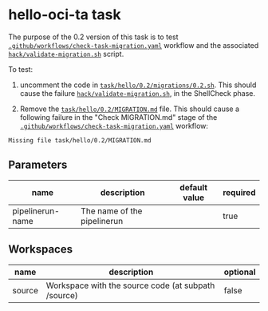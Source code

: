# hello-oci-ta task

The purpose of the 0.2 version of this task is to test [`.github/workflows/check-task-migration.yaml`](.github/workflows/check-task-migration.yaml)
workflow and the associated [`hack/validate-migration.sh`](hack/validate-migration.sh) script.

To test:
1. uncomment the code in [`task/hello/0.2/migrations/0.2.sh`](task/hello/0.2/migrations/0.2.sh).
This should cause the failure [`hack/validate-migration.sh`](hack/validate-migration.sh), in the ShellCheck phase.

2. Remove the [`task/hello/0.2/MIGRATION.md`](task/hello/0.2/MIGRATION.md) file. This should cause a following failure in the "Check MIGRATION.md" stage of the [`.github/workflows/check-task-migration.yaml`](.github/workflows/check-task-migration.yaml) workflow:
```
Missing file task/hello/0.2/MIGRATION.md
```

## Parameters
|name|description|default value|required|
|---|---|---|---|
|pipelinerun-name|The name of the pipelinerun||true|

## Workspaces
|name|description|optional|
|---|---|---|
|source|Workspace with the source code (at subpath /source)|false|
